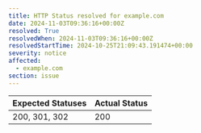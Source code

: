 ```yaml
---
title: HTTP Status resolved for example.com
date: 2024-11-03T09:36:16+00:00Z
resolved: True
resolvedWhen: 2024-11-03T09:36:16+00:00Z
resolvedStartTime: 2024-10-25T21:09:43.191474+00:00
severity: notice
affected:
  - example.com
section: issue
---
```


| Expected Statuses | Actual Status  |
|-------------------|----------------|
| 200, 301, 302 | 200 |
